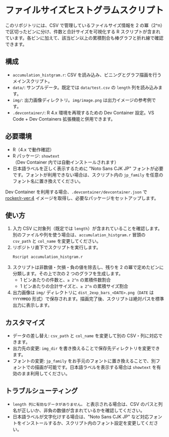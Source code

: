 # ファイルサイズヒストグラムスクリプト

このリポジトリには、CSV で管理しているファイルサイズ情報を 2 の冪（2^n）で区切ったビンに分け、件数と合計サイズを可視化する R スクリプトが含まれています。各ビンに加えて、該当ビン以上の累積割合も棒グラフと折れ線で確認できます。

## 構成
- `accumulation_histgram.r`: CSV を読み込み、ビニングとグラフ描画を行うメインスクリプト。
- `data/`: サンプルデータ。既定では `data/test.csv` の `length` 列を読み込みます。
- `img/`: 出力画像ディレクトリ。`img/image.png` は出力イメージの参考例です。
- `.devcontainer/`: R 4.x 環境を再現するための Dev Container 設定。VS Code + Dev Containers 拡張機能と併用できます。

## 必要環境
- R（4.x で動作確認）
- R パッケージ: `showtext`（Dev Container 内では自動インストールされます）
- 日本語ラベルを正しく表示するために "Noto Sans CJK JP" フォントが必要です。フォントが利用できない場合は、スクリプト内の `jp_family` を任意のフォント名に置き換えてください。

Dev Container を利用する場合、`.devcontainer/devcontainer.json` で [rocker/r-ver:4](https://hub.docker.com/r/rocker/r-ver) イメージを取得し、必要なパッケージをセットアップします。

## 使い方
1. 入力 CSV に対象列（既定では `length`）が含まれていることを確認します。別のファイルや列を使う場合は、`accumulation_histgram.r` 冒頭の `csv_path` と `col_name` を変更してください。
2. リポジトリ直下でスクリプトを実行します。
   ```bash
   Rscript accumulation_histgram.r
   ```
3. スクリプトは非数値・欠損・負の値を除去し、残りを 2 の冪で定めたビンに分類します。その上で次の 2 つのグラフを生成します。
   - 1 ビンあたりの件数と、`≥ 2^n` の累積件数割合
   - 1 ビンあたりの合計サイズと、`≥ 2^n` の累積サイズ割合
4. 出力画像は `img/` ディレクトリに `dist_2exp_bars_<DATE>.png`（`DATE` は `YYYYMMDD` 形式）で保存されます。描画完了後、スクリプトは絶対パスを標準出力に表示します。

## カスタマイズ
- データの差し替え: `csv_path` と `col_name` を変更して別の CSV・列に対応できます。
- 出力先の変更: `img_dir` を書き換えることで保存先ディレクトリを変更できます。
- フォントの変更: `jp_family` をお手元のフォントに置き換えることで、別フォントでの描画が可能です。日本語ラベルを表示する場合は `showtext` を有効のまま利用してください。

## トラブルシューティング
- `length 列に有効なデータがありません。` と表示される場合は、CSV のパスと列名が正しいか、非負の数値が含まれているかを確認してください。
- 日本語ラベルが文字化けする場合は、"Noto Sans CJK JP" など対応フォントをインストールするか、スクリプト内のフォント設定を変更してください。
